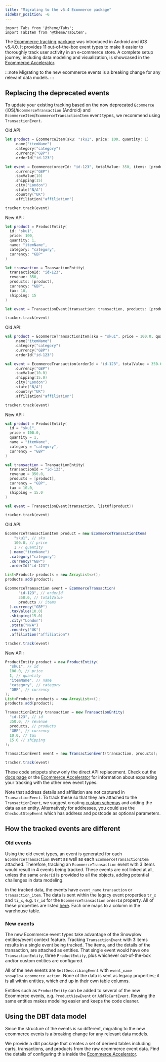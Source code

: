 ```yaml
---
title: "Migrating to the v5.4 Ecommerce package"
sidebar_position: -6
---
```


```mdx-code-block
import Tabs from '@theme/Tabs';
import TabItem from '@theme/TabItem';
```

The [Ecommerce tracking package](/docs/sources/trackers/mobile-trackers/tracking-events/ecommerce-tracking/index.md) was introduced in Android and iOS v5.4.0. It provides 11 out-of-the-box event types to make it easier to thoroughly track user activity in an e-commerce store. A complete setup journey, including data modeling and visualization, is showcased in the [Ecommerce Accelerator](https://snowplow.io/data-product-accelerators/ecommerce-analytics-dpa/).

:::note
Migrating to the new ecommerce events is a breaking change for any relevant data models.
:::

## Replacing the deprecated events

To update your existing tracking based on the now deprecated `Ecommerce` (iOS)/`EcommerceTransaction` (Android) and `EcommerceItem`/`EcommerceTransactionItem` event types, we recommend using `TransactionEvent`.

<Tabs groupId="platform" queryString>
  <TabItem value="ios" label="iOS" default>
Old API:

```swift
let product = EcommerceItem(sku: "sku1", price: 100, quantity: 1)
    .name("itemName")
    .category("category")
    .currency("GBP")
    .orderId("id-123")

let event = Ecommerce(orderId: "id-123", totalValue: 350, items: [product])
    .currency("GBP")
    .taxValue(10)
    .shipping(15)
    .city("London")
    .state("N/A")
    .country("UK")
    .affiliation("affiliation")

tracker.track(event)
```
New API:

```swift
let product = ProductEntity(
  id: "sku1",
  price: 100,
  quantity: 1,
  name: "itemName",
  category: "category",
  currency: "GBP"
)

let transaction = TransactionEntity(
  transactionId: "id-123",
  revenue: 350,
  products: [product],
  currency: "GBP",
  tax: 10,
  shipping: 15
)

let event = TransactionEvent(transaction: transaction, products: [product])

tracker.track(event)
```

  </TabItem>
  <TabItem value="android" label="Android (Kotlin)">
Old API:

```kotlin
val product = EcommerceTransactionItem(sku = "sku1", price = 100.0, quantity = 1)
    .name("itemName")
    .category("category")
    .currency("GBP")
    .orderId("id-123")

val event = EcommerceTransaction(orderId = "id-123", totalValue = 350.0, items = listOf(product))
    .currency("GBP")
    .taxValue(10.0)
    .shipping(15.0)
    .city("London")
    .state("N/A")
    .country("UK")
    .affiliation("affiliation")

tracker.track(event)
```
New API:

```kotlin
val product = ProductEntity(
  id = "sku1",
  price = 100.0,
  quantity = 1,
  name = "itemName",
  category = "category",
  currency = "GBP"
)

val transaction = TransactionEntity(
  transactionId = "id-123",
  revenue = 350.0,
  products = [product],
  currency = "GBP",
  tax = 10.0,
  shipping = 15.0
)

val event = TransactionEvent(transaction, listOf(product))

tracker.track(event)
```

  </TabItem>
  <TabItem value="android-java" label="Android (Java)">
Old API:

```java
EcommerceTransactionItem product = new EcommerceTransactionItem(
    "sku1", // sku
    100.0, // price
    1 // quantity
  ).name("itemName")
  .category("category")
  .currency("GBP")
  .orderId("id-123")

List<Product> products = new ArrayList<>();
products.add(product);

EcommerceTransaction event = EcommerceTransaction(
      "id-123", // orderId
      350.0, // totalValue
      products // items
  ).currency("GBP")
  .taxValue(10.0)
  .shipping(15.0)
  .city("London")
  .state("N/A")
  .country("UK")
  .affiliation("affiliation")

tracker.track(event)
```
New API:

```java
ProductEntity product = new ProductEntity(
  "sku1", // id
  100.0, // price
  1, // quantity
  "itemName", // name
  "category", // category
  "GBP", // currency
);
List<Product> products = new ArrayList<>();
products.add(product);

TransactionEntity transaction = new TransactionEntity(
  "id-123", // id
  350.0, // revenue
  products, // products
  "GBP", // currency
  10.0, // tax
  15.0 // shipping
);

TransactionEvent event = new TransactionEvent(transaction, products);

tracker.track(event)
```
  </TabItem>
</Tabs>

These code snippets show only the direct API replacement. Check out the [docs page](/docs/sources/trackers/mobile-trackers/tracking-events/ecommerce-tracking/index.md) or the [Ecommerce Accelerator](https://snowplow.io/data-product-accelerators/ecommerce-analytics-dpa/) for information about expanding your tracking with the other new event types.

Note that address details and affiliation are not captured in `TransactionEvent`. To track these so that they are attached to the `TransactionEvent`, we suggest creating [custom schemas](/docs/sources/trackers/mobile-trackers/custom-tracking-using-schemas/index.md) and adding the data as an entity. Alternatively for addresses, you could use the `CheckoutStepEvent` which has address and postcode as optional parameters.

## How the tracked events are different

### Old events
Using the old event types, an event is generated for each `EcommerceTransaction` event as well as each `EcommerceTransactionItem` attached. Therefore, tracking an `EcommerceTransaction` event with 3 items would result in 4 events being tracked. These events are not linked at all, unless the same `orderId` is provided to all the objects, adding potential challenges in data modeling.

In the tracked data, the events have `event_name` `transaction` or `transaction_item`. The data is sent within the legacy event properties `tr_x` and `ti_x`, e.g. `tr_id` for the `EcommerceTransaction` `orderId` property. All of these properties are listed [here](/docs/sources/trackers/snowplow-tracker-protocol/index.md). Each one maps to a column in the warehouse table.

### New events
The new Ecommerce event types take advantage of the Snowplow entities/event context feature. Tracking `TransactionEvent` with 3 items results in a single event being tracked. The items, and the details of the transaction, are attached as entities. That single event would have one `TransactionEntity`, three `ProductEntity`, plus whichever out-of-the-box and/or custom entities are configured.

All of the new events are `SelfDescribingEvent` with `event_name` `snowplow_ecommerce_action`. None of the data is sent as legacy properties; it is all within entities, which end up in their own table columns.

Entities such as `ProductEntity` can be added to several of the new Ecommerce events, e.g. `ProductViewEvent` or `AddToCartEvent`. Reusing the same entities makes modeling easier and keeps the code cleaner.

## Using the DBT data model

Since the structure of the events is so different, migrating to the new ecommerce events is a breaking change for any relevant data models.

We provide a dbt package that creates a set of derived tables including carts, transactions, and products from the raw ecommerce event data. Find the details of configuring this inside the [Ecommerce Accelerator](https://snowplow.io/data-product-accelerators/ecommerce-analytics-dpa/).

